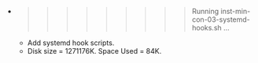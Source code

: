 * >>>>>>>>> Running inst-min-con-03-systemd-hooks.sh ...
  * Add systemd hook scripts.
  * Disk size = 1271176K. Space Used = 84K.
